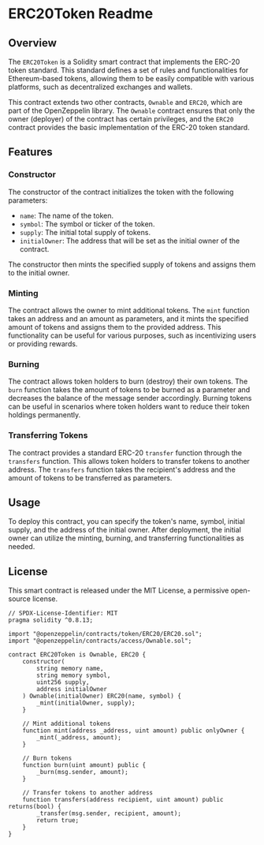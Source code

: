 # ERC20Token Readme

## Overview

The `ERC20Token` is a Solidity smart contract that implements the ERC-20 token standard. This standard defines a set of rules and functionalities for Ethereum-based tokens, allowing them to be easily compatible with various platforms, such as decentralized exchanges and wallets.

This contract extends two other contracts, `Ownable` and `ERC20`, which are part of the OpenZeppelin library. The `Ownable` contract ensures that only the owner (deployer) of the contract has certain privileges, and the `ERC20` contract provides the basic implementation of the ERC-20 token standard.

## Features

### Constructor

The constructor of the contract initializes the token with the following parameters:

- `name`: The name of the token.
- `symbol`: The symbol or ticker of the token.
- `supply`: The initial total supply of tokens.
- `initialOwner`: The address that will be set as the initial owner of the contract.

The constructor then mints the specified supply of tokens and assigns them to the initial owner.

### Minting

The contract allows the owner to mint additional tokens. The `mint` function takes an address and an amount as parameters, and it mints the specified amount of tokens and assigns them to the provided address. This functionality can be useful for various purposes, such as incentivizing users or providing rewards.

### Burning

The contract allows token holders to burn (destroy) their own tokens. The `burn` function takes the amount of tokens to be burned as a parameter and decreases the balance of the message sender accordingly. Burning tokens can be useful in scenarios where token holders want to reduce their token holdings permanently.

### Transferring Tokens

The contract provides a standard ERC-20 `transfer` function through the `transfers` function. This allows token holders to transfer tokens to another address. The `transfers` function takes the recipient's address and the amount of tokens to be transferred as parameters.

## Usage

To deploy this contract, you can specify the token's name, symbol, initial supply, and the address of the initial owner. After deployment, the initial owner can utilize the minting, burning, and transferring functionalities as needed.

## License

This smart contract is released under the MIT License, a permissive open-source license.

```solidity
// SPDX-License-Identifier: MIT
pragma solidity ^0.8.13;

import "@openzeppelin/contracts/token/ERC20/ERC20.sol";
import "@openzeppelin/contracts/access/Ownable.sol";

contract ERC20Token is Ownable, ERC20 {
    constructor(
        string memory name,
        string memory symbol,
        uint256 supply,
        address initialOwner
    ) Ownable(initialOwner) ERC20(name, symbol) {
        _mint(initialOwner, supply);
    }
    
    // Mint additional tokens
    function mint(address _address, uint amount) public onlyOwner {
        _mint(_address, amount);
    }

    // Burn tokens
    function burn(uint amount) public {
        _burn(msg.sender, amount);
    }

    // Transfer tokens to another address
    function transfers(address recipient, uint amount) public returns(bool) {
        _transfer(msg.sender, recipient, amount);
        return true;
    }
}

